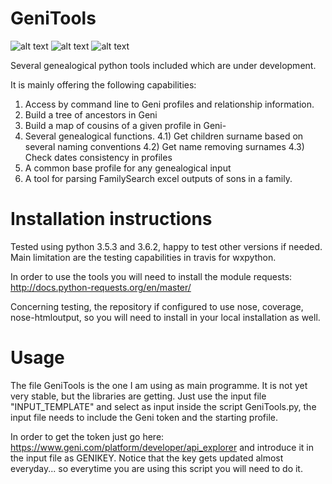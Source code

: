 # GeniTools

![alt text](https://travis-ci.org/Thimxx/GeniTools.svg?branch=master)
![alt text](https://coveralls.io/repos/github/Thimxx/GeniTools/badge.svg?branch=master)
![alt text](https://api.codacy.com/project/badge/Grade/3603c4580c464d209d44401021ef8642)

Several genealogical python tools included which are under development.

It is mainly offering the following capabilities:

1) Access by command line to Geni profiles and relationship information.
2) Build a tree of ancestors in Geni
3) Build a map of cousins of a given profile in Geni-
4) Several genealogical functions.
    4.1) Get children surname based on several naming conventions
    4.2) Get name removing surnames
    4.3) Check dates consistency in profiles
5) A common base profile for any genealogical input
6) A tool for parsing FamilySearch excel outputs of sons in a family.

# Installation instructions

Tested using python 3.5.3 and 3.6.2, happy to test other versions if needed. Main limitation are the testing capabilities in travis for wxpython.

In order to use the tools you will need to install the module requests: http://docs.python-requests.org/en/master/

Concerning testing, the repository if configured to use nose, coverage, nose-htmloutput, so you will need to install in your local installation as well.

# Usage

The file GeniTools is the one I am using as main programme. It is not yet very stable, but the libraries are getting. Just use the input file "INPUT_TEMPLATE" and select as input inside the script GeniTools.py, the input file needs to include the Geni token and the starting profile.

In order to get the token just go here: https://www.geni.com/platform/developer/api_explorer and introduce it in the input file as GENIKEY. Notice that the key gets updated almost everyday... so everytime you are using this script you will need to do it.